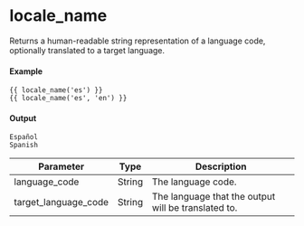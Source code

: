 # locale_name
Returns a human-readable string representation of a language code, optionally translated to a target language.

#### Example
```jinja2
{{ locale_name('es') }}
{{ locale_name('es', 'en') }}
```

#### Output
```jinja2
Español
Spanish
```

| Parameter | Type | Description | 
|  ------  |  ------  |  ------  | 
| language_code | String | The language code. | 
| target_language_code | String | The language that the output will be translated to. | 

